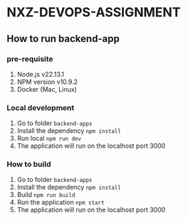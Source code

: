 # NXZ-DEVOPS-ASSIGNMENT

## How to run backend-app

### pre-requisite

1. Node.js v22.13.1
2. NPM version v10.9.2
3. Docker (Mac, Linux)

### Local development

1. Go to folder `backend-apps`
2. Install the dependency `npm install`
3. Run local `npm run dev`
4. The application will run on the localhost port 3000

### How to build

1. Go to folder `backend-apps`
2. Install the dependency `npm install`
3. Build `npm run build`
4. Run the application `npm start`
5. The application will run on the localhost port 3000
